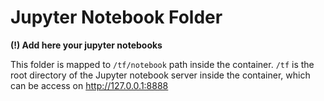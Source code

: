 # Jupyter Notebook Folder

**(!) Add here your jupyter notebooks**

This folder is mapped to `/tf/notebook` path inside the container. `/tf` is the root directory of the Jupyter notebook server inside the container, which can be access on http://127.0.0.1:8888
